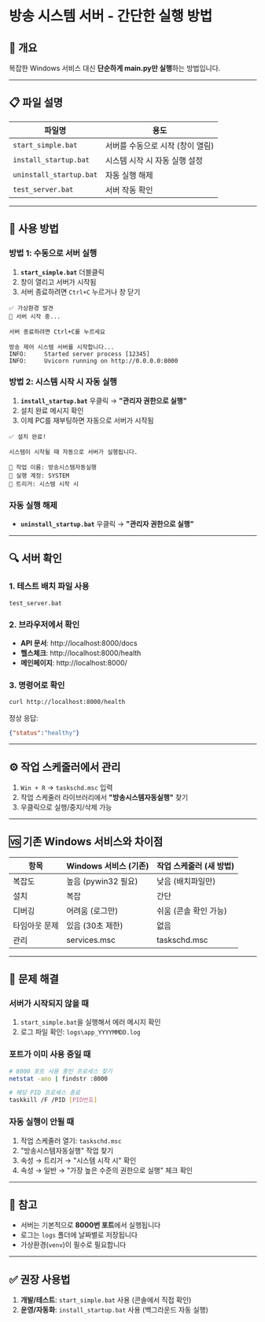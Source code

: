 # 방송 시스템 서버 - 간단한 실행 방법

## 🎯 개요

복잡한 Windows 서비스 대신 **단순하게 main.py만 실행**하는 방법입니다.

---

## 📋 파일 설명

| 파일명 | 용도 |
|--------|------|
| `start_simple.bat` | 서버를 수동으로 시작 (창이 열림) |
| `install_startup.bat` | 시스템 시작 시 자동 실행 설정 |
| `uninstall_startup.bat` | 자동 실행 해제 |
| `test_server.bat` | 서버 작동 확인 |

---

## 🚀 사용 방법

### 방법 1: 수동으로 서버 실행

1. **`start_simple.bat`** 더블클릭
2. 창이 열리고 서버가 시작됨
3. 서버 종료하려면 `Ctrl+C` 누르거나 창 닫기

```
✅ 가상환경 발견
🚀 서버 시작 중...

서버 종료하려면 Ctrl+C를 누르세요

방송 제어 시스템 서버를 시작합니다...
INFO:     Started server process [12345]
INFO:     Uvicorn running on http://0.0.0.0:8000
```

### 방법 2: 시스템 시작 시 자동 실행

1. **`install_startup.bat`** 우클릭 → **"관리자 권한으로 실행"**
2. 설치 완료 메시지 확인
3. 이제 PC를 재부팅하면 자동으로 서버가 시작됨

```
✅ 설치 완료!

시스템이 시작될 때 자동으로 서버가 실행됩니다.

📌 작업 이름: 방송시스템자동실행
📌 실행 계정: SYSTEM
📌 트리거: 시스템 시작 시
```

### 자동 실행 해제

- **`uninstall_startup.bat`** 우클릭 → **"관리자 권한으로 실행"**

---

## 🔍 서버 확인

### 1. 테스트 배치 파일 사용

```batch
test_server.bat
```

### 2. 브라우저에서 확인

- **API 문서**: http://localhost:8000/docs
- **헬스체크**: http://localhost:8000/health
- **메인페이지**: http://localhost:8000/

### 3. 명령어로 확인

```bash
curl http://localhost:8000/health
```

정상 응답:
```json
{"status":"healthy"}
```

---

## ⚙️ 작업 스케줄러에서 관리

1. `Win + R` → `taskschd.msc` 입력
2. 작업 스케줄러 라이브러리에서 **"방송시스템자동실행"** 찾기
3. 우클릭으로 실행/중지/삭제 가능

---

## 🆚 기존 Windows 서비스와 차이점

| 항목 | Windows 서비스 (기존) | 작업 스케줄러 (새 방법) |
|------|-------------------|-------------------|
| 복잡도 | 높음 (pywin32 필요) | 낮음 (배치파일만) |
| 설치 | 복잡 | 간단 |
| 디버깅 | 어려움 (로그만) | 쉬움 (콘솔 확인 가능) |
| 타임아웃 문제 | 있음 (30초 제한) | 없음 |
| 관리 | services.msc | taskschd.msc |

---

## 🐛 문제 해결

### 서버가 시작되지 않을 때

1. `start_simple.bat`을 실행해서 에러 메시지 확인
2. 로그 파일 확인: `logs\app_YYYYMMDD.log`

### 포트가 이미 사용 중일 때

```bash
# 8000 포트 사용 중인 프로세스 찾기
netstat -ano | findstr :8000

# 해당 PID 프로세스 종료
taskkill /F /PID [PID번호]
```

### 자동 실행이 안될 때

1. 작업 스케줄러 열기: `taskschd.msc`
2. "방송시스템자동실행" 작업 찾기
3. 속성 → 트리거 → "시스템 시작 시" 확인
4. 속성 → 일반 → "가장 높은 수준의 권한으로 실행" 체크 확인

---

## 📝 참고

- 서버는 기본적으로 **8000번 포트**에서 실행됩니다
- 로그는 `logs` 폴더에 날짜별로 저장됩니다
- 가상환경(`venv`)이 필수로 필요합니다

---

## ✅ 권장 사용법

1. **개발/테스트**: `start_simple.bat` 사용 (콘솔에서 직접 확인)
2. **운영/자동화**: `install_startup.bat` 사용 (백그라운드 자동 실행)





